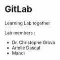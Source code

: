 # GitLab
Learning Lab together

Lab members : 

- Dr. Christophe Grova
- Arielle Dascal 
- Mahdi



